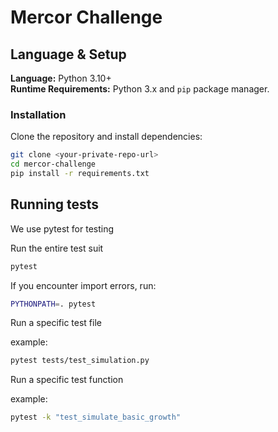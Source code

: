 # Mercor Challenge

## Language & Setup
**Language:** Python 3.10+  
**Runtime Requirements:** Python 3.x and `pip` package manager.  

### Installation
Clone the repository and install dependencies:
```bash
git clone <your-private-repo-url>
cd mercor-challenge
pip install -r requirements.txt
```
## Running tests

We use pytest for testing

Run the entire test suit
```bash
pytest
```

If you encounter import errors, run:

```bash
PYTHONPATH=. pytest
```

Run a specific test file

example:

```bash
pytest tests/test_simulation.py
```
Run a specific test function

example:

```bash
pytest -k "test_simulate_basic_growth"
```



